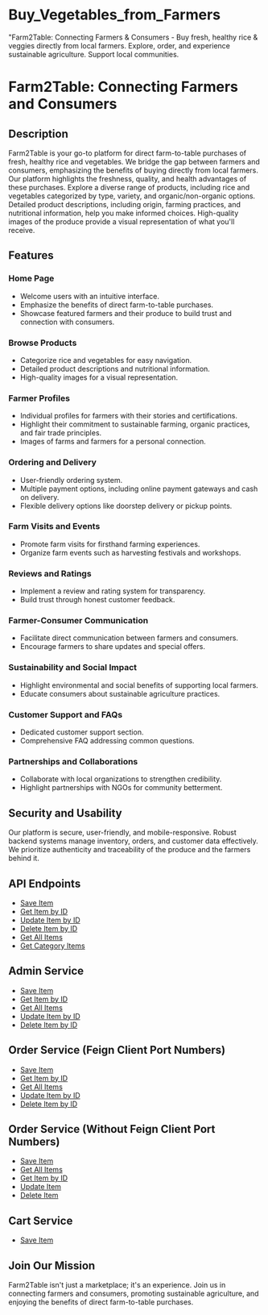 # Buy_Vegetables_from_Farmers
"Farm2Table: Connecting Farmers &amp; Consumers - Buy fresh, healthy rice &amp; veggies directly from local farmers. Explore, order, and experience sustainable agriculture. Support local communities.


# Farm2Table: Connecting Farmers and Consumers

## Description

Farm2Table is your go-to platform for direct farm-to-table purchases of fresh, healthy rice and vegetables. We bridge the gap between farmers and consumers, emphasizing the benefits of buying directly from local farmers. Our platform highlights the freshness, quality, and health advantages of these purchases. Explore a diverse range of products, including rice and vegetables categorized by type, variety, and organic/non-organic options. Detailed product descriptions, including origin, farming practices, and nutritional information, help you make informed choices. High-quality images of the produce provide a visual representation of what you'll receive.

## Features

### Home Page

- Welcome users with an intuitive interface.
- Emphasize the benefits of direct farm-to-table purchases.
- Showcase featured farmers and their produce to build trust and connection with consumers.

### Browse Products

- Categorize rice and vegetables for easy navigation.
- Detailed product descriptions and nutritional information.
- High-quality images for a visual representation.

### Farmer Profiles

- Individual profiles for farmers with their stories and certifications.
- Highlight their commitment to sustainable farming, organic practices, and fair trade principles.
- Images of farms and farmers for a personal connection.

### Ordering and Delivery

- User-friendly ordering system.
- Multiple payment options, including online payment gateways and cash on delivery.
- Flexible delivery options like doorstep delivery or pickup points.

### Farm Visits and Events

- Promote farm visits for firsthand farming experiences.
- Organize farm events such as harvesting festivals and workshops.

### Reviews and Ratings

- Implement a review and rating system for transparency.
- Build trust through honest customer feedback.

### Farmer-Consumer Communication

- Facilitate direct communication between farmers and consumers.
- Encourage farmers to share updates and special offers.

### Sustainability and Social Impact

- Highlight environmental and social benefits of supporting local farmers.
- Educate consumers about sustainable agriculture practices.

### Customer Support and FAQs

- Dedicated customer support section.
- Comprehensive FAQ addressing common questions.

### Partnerships and Collaborations

- Collaborate with local organizations to strengthen credibility.
- Highlight partnerships with NGOs for community betterment.

## Security and Usability

Our platform is secure, user-friendly, and mobile-responsive. Robust backend systems manage inventory, orders, and customer data effectively. We prioritize authenticity and traceability of the produce and the farmers behind it.

## API Endpoints

- [Save Item](http://localhost:8085/api/v1/additem)
- [Get Item by ID](http://localhost:8085/api/v1/getitems/2)
- [Update Item by ID](http://localhost:8085/api/v1/updateuser/5)
- [Delete Item by ID](http://localhost:8085/api/v1/delete/5)
- [Get All Items](http://localhost:8085/api/v1/getAllitems)
- [Get Category Items](http://localhost:8085/api/v1/getcatitems/Vegitables)

## Admin Service

- [Save Item](http://localhost:8086/admin/path/additem)
- [Get Item by ID](http://localhost:8086/admin/path/getitems/54)
- [Get All Items](http://localhost:8086/admin/path/getAllitems)
- [Update Item by ID](http://localhost:8086/admin/path/updateuser/54)
- [Delete Item by ID](http://localhost:8086/admin/path/delete/54)

## Order Service (Feign Client Port Numbers)

- [Save Item](http://localhost:8088/orders/v2/additem)
- [Get Item by ID](http://localhost:8088/orders/v2/getitems/54)
- [Get All Items](http://localhost:8088/orders/v2/getAllitems)
- [Update Item by ID](http://localhost:8088/admin/path/updateuser/54)
- [Delete Item by ID](http://localhost:8088/orders/v2/delete/54)

## Order Service (Without Feign Client Port Numbers)

- [Save Item](http://localhost:8087/cart/order/additem)
- [Get All Items](http://localhost:8087/cart/order/getAllitems)
- [Get Item by ID](http://localhost:8087/cart/order/getitems/52)
- [Update Item](http://localhost:8087/cart/order/updateinfo/104)
- [Delete Item](http://localhost:8087/cart/order/delitem/1)

## Cart Service

- [Save Item](http://localhost:8087/cart/order/additem)

## Join Our Mission

Farm2Table isn't just a marketplace; it's an experience. Join us in connecting farmers and consumers, promoting sustainable agriculture, and enjoying the benefits of direct farm-to-table purchases.

